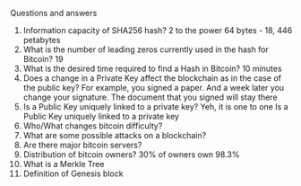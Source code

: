 Questions and answers
1) Information capacity of SHA256 hash? 
    2 to the power 64 bytes - 18, 446 petabytes 
2) What is the number of leading zeros currently used in the hash for Bitcoin?
	19 
3) What is the desired time required to find a Hash in Bitcoin?
	10 minutes 
4) Does a change in a Private Key affect the blockchain as in the case of the public key?
  For example, you signed a paper. And a week later you change your signature. The document that you signed will stay there  
5) Is a Public Key uniquely linked to a private key?
  Yeh, it is one to one Is a Public Key uniquely linked to a private key
6) Who/What changes bitcoin difficulty? 
7) What are some possible attacks on a blockchain? 
8) Are there major bitcoin servers? 
9) Distribution of bitcoin owners? 
  30% of owners own 98.3%  
10) What is a Merkle Tree
11) Definition of Genesis block 



